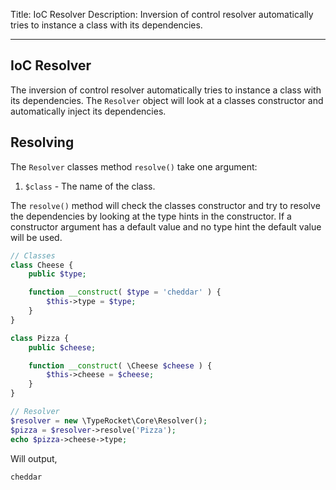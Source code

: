 Title: IoC Resolver
Description: Inversion of control resolver automatically tries to instance a class with its dependencies.

---

## IoC Resolver

The inversion of control resolver automatically tries to instance a class with its dependencies. The `Resolver` object will look at a classes constructor and automatically inject its dependencies.

## Resolving

The `Resolver` classes method `resolve()` take one argument:

1. `$class` - The name of the class.

The `resolve()` method will check the classes constructor and try to resolve the dependencies by looking at the type hints in the constructor. If a constructor argument has a default value and no type hint the default value will be used.

```php
// Classes
class Cheese {
    public $type;

    function __construct( $type = 'cheddar' ) {
        $this->type = $type;
    }
}

class Pizza {
    public $cheese;

    function __construct( \Cheese $cheese ) {
        $this->cheese = $cheese;
    }
}

// Resolver
$resolver = new \TypeRocket\Core\Resolver();
$pizza = $resolver->resolve('Pizza');
echo $pizza->cheese->type;
```

Will output,

```
cheddar
```